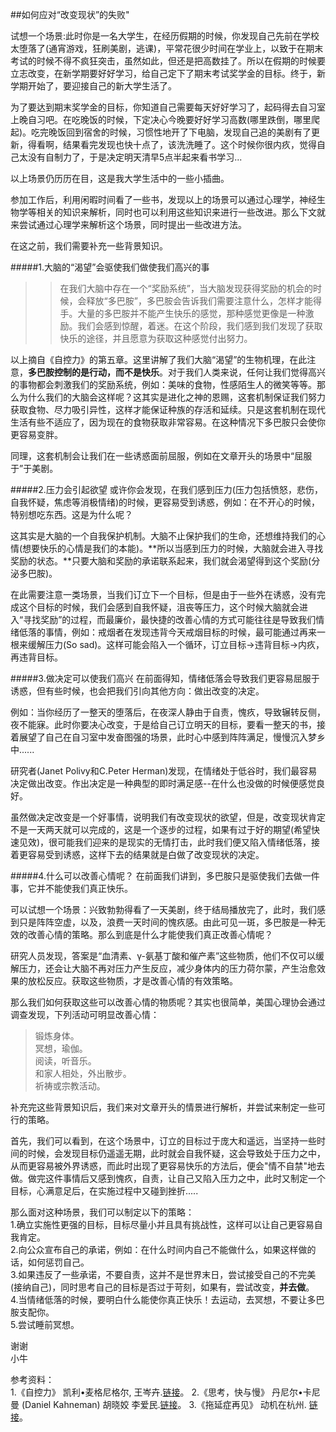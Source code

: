 ##如何应对“改变现状”的失败"

试想一个场景:此时你是一名大学生，在经历假期的时候，你发现自己先前在学校太堕落了(通宵游戏，狂刷美剧，逃课)，平常花很少时间在学业上，以致于在期末考试的时候不得不疯狂突击，虽然如此，但还是把高数挂了。所以在假期的时候要立志改变，在新学期要好好学习，给自己定下了期末考试奖学金的目标。终于，新学期开始了，要迎接自己的新大学生活了。

为了要达到期末奖学金的目标，你知道自己需要每天好好学习了，起码得去自习室上晚自习吧。在吃晚饭的时候，下定决心今晚要好好学习高数(哪里跌倒，哪里爬起)。吃完晚饭回到宿舍的时候，习惯性地开了下电脑，发现自己追的美剧有了更新，得看啊，结果看完发现也快十点了，该洗洗睡了。这个时候你很内疚，觉得自己太没有自制力了，于是决定明天清早5点半起来看书学习...

以上场景仍历历在目，这是我大学生活中的一些小插曲。

参加工作后，利用闲暇时间看了一些书，发现以上的场景可以通过心理学，神经生物学等相关的知识来解析，同时也可以利用这些知识来进行一些改进。那么下文就来尝试通过心理学来解析这个场景，同时提出一些改进方法。

在这之前，我们需要补充一些背景知识。

#####1.大脑的“渴望”会驱使我们做使我们高兴的事

>>在我们大脑中存在一个“奖励系统”，当大脑发现获得奖励的机会的时候，会释放“多巴胺”，多巴胺会告诉我们需要注意什么，怎样才能得手。大量的多巴胺并不能产生快乐的感觉，那种感觉更像是一种激励。我们会感到惊醒，着迷。在这个阶段，我们感到我们发现了获取快乐的途径，并且愿意为获取这种感觉付出努力。

以上摘自《自控力》的第五章。这里讲解了我们大脑“渴望”的生物机理，在此注意，**多巴胺控制的是行动，而不是快乐**。对于我们人类来说，任何让我们觉得高兴的事物都会刺激我们的奖励系统，例如：美味的食物，性感陌生人的微笑等等。那么为什么我们的大脑会这样呢？这其实是进化之神的恩赐，这套机制保证我们努力获取食物、尽力吸引异性，这样才能保证种族的存活和延续。只是这套机制在现代生活有些不适应了，因为现在的食物获取非常容易。在这种情况下多巴胺只会使你更容易变胖。

同理，这套机制会让我们在一些诱惑面前屈服，例如在文章开头的场景中“屈服于”于美剧。

#####2.压力会引起欲望
或许你会发现，在我们感到压力(压力包括愤怒，悲伤，自我怀疑，焦虑等消极情绪)的时候，更容易受到诱惑，例如：在不开心的时候，特别想吃东西。这是为什么呢？

这其实是大脑的一个自我保护机制。大脑不止保护我们的生命，还想维持我们的心情(想要快乐的心情是我们的本能)。**所以当感到压力的时候，大脑就会进入寻找奖励的状态。**只要大脑和奖励的承诺联系起来，我们就会渴望得到这个奖励(分泌多巴胺)。

在此需要注意一类场景，当我们订立下一个目标，但是由于一些外在诱惑，没有完成这个目标的时候，我们会感到自我怀疑，沮丧等压力，这个时候大脑就会进入“寻找奖励”的过程，而最廉价，最快捷的改善心情的方式可能往往是导致我们情绪低落的事情，例如：戒烟者在发现违背今天戒烟目标的时候，最可能通过再来一根来缓解压力(So sad)。这样可能会陷入一个循环，订立目标->违背目标->内疚，再违背目标。

#####3.做决定可以使我们高兴
在前面得知，情绪低落会导致我们更容易屈服于诱惑，但有些时候，也会把我们引向其他方向：做出改变的决定。

例如：当你经历了一整天的堕落后，在夜深人静由于自责，愧疚，导致辗转反侧，夜不能寐。此时你要决心改变，于是给自己订立明天的目标，要看一整天的书，接着展望了自己在自习室中发奋图强的场景，此时心中感到阵阵满足，慢慢沉入梦乡中......

研究者(Janet Polivy和C.Peter Herman)发现，在情绪处于低谷时，我们最容易决定做出改变。作出决定是一种典型的即时满足感--在什么也没做的时候便感觉良好。

虽然做决定改变是一个好事情，说明我们有改变现状的欲望，但是，改变现状肯定不是一天两天就可以完成的，这是一个逐步的过程，如果有过于好的期望(希望快速见效)，很可能我们迎来的是现实的无情打击，此时我们便又陷入情绪低落，接着更容易受到诱惑，这样下去的结果就是白做了改变现状的决定。

#####4.什么可以改善心情呢？
在前面我们讲到，多巴胺只是驱使我们去做一件事，它并不能使我们真正快乐。

可以试想一个场景：兴致勃勃得看了一天美剧，终于结局播放完了，此时，我们感到只是阵阵空虚，以及，浪费一天时间的愧疚感。由此可见一斑，多巴胺是一种无效的改善心情的策略。那么到底是什么才能使我们真正改善心情呢？

研究人员发现，答案是“血清素、γ-氨基丁酸和催产素”这些物质，他们不仅可以缓解压力，还会让大脑不再对压力产生反应，减少身体内的压力荷尔蒙，产生治愈效果的放松反应。获取这些物质，才是改善心情的有效策略。

那么我们如何获取这些可以改善心情的物质呢？其实也很简单，美国心理协会通过调查发现，下列活动可明显改善心情：
>锻炼身体。<br>
>冥想，瑜伽。<br>
>阅读，听音乐。<br>
>和家人相处，外出散步。<br>
>祈祷或宗教活动。

补充完这些背景知识后，我们来对文章开头的情景进行解析，并尝试来制定一些可行的策略。

首先，我们可以看到，在这个场景中，订立的目标过于庞大和遥远，当坚持一些时间的时候，会发现目标仍遥遥无期，此时就会自我怀疑，这会导致处于压力之中，从而更容易被外界诱惑，而此时出现了更容易快乐的方法后，便会"情不自禁"地去做。做完这件事情后又感到愧疚，自责，让自己又陷入压力之中，此时又制定一个目标，心满意足后，在实施过程中又碰到挫折.....

那么面对这种场景，我们可以制定以下的策略：<br>
1.确立实施性更强的目标，目标尽量小并且具有挑战性，这样可以让自己更容易自我肯定。<br>
2.向公众宣布自己的承诺，例如：在什么时间内自己不能做什么，如果这样做的话，如何惩罚自己。<br>
3.如果违反了一些承诺，不要自责，这并不是世界末日，尝试接受自己的不完美(接纳自己)，同时思考自己的目标是否过于苛刻，如果有，尝试改变，**并去做**。<br>
4.当情绪低落的时候，要明白什么能使你真正快乐！去运动，去冥想，不要让多巴胺支配你。<br>
5.尝试睡前冥想。

谢谢<br>
小牛


参考资料：<br>
1.《自控力》 凯利•麦格尼格尔, 王岑卉.[链接](http://www.amazon.cn/自控力-凯利•麦格尼格尔/dp/B008AGHPM2/ref=sr_1_1?ie=UTF8&qid=1438395770&sr=8-1&keywords=自控力)。
2.《思考，快与慢》 丹尼尔•卡尼曼 (Daniel Kahneman) 胡晓姣 李爱民.[链接](http://www.amazon.cn/思考-快与慢-丹尼尔•卡尼曼/dp/B0089IPN5W/ref=sr_1_1?ie=UTF8&qid=1438395864&sr=8-1&keywords=快与慢)。
3.《拖延症再见》 动机在杭州. [链接](http://www.amazon.cn/拖延症再见-知乎动机在杭州自选集-动机在杭州/dp/B00LZLXM3K/ref=sr_1_1?ie=UTF8&qid=1438395935&sr=8-1&keywords=拖延症再见)。




